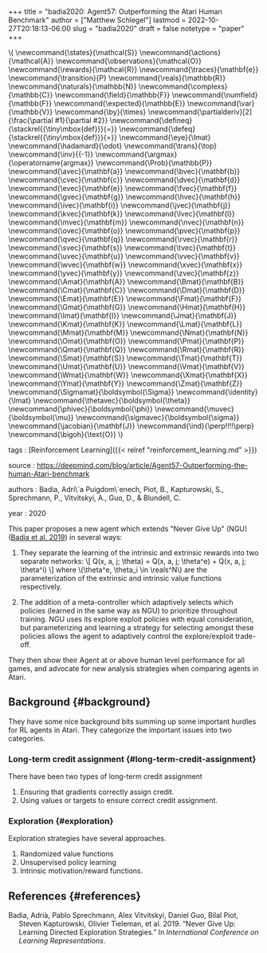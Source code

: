 +++
title = "badia2020: Agent57: Outperforming the Atari Human Benchmark"
author = ["Matthew Schlegel"]
lastmod = 2022-10-27T20:18:13-06:00
slug = "badia2020"
draft = false
notetype = "paper"
+++

\\( \newcommand{\states}{\mathcal{S}}
\newcommand{\actions}{\mathcal{A}}
\newcommand{\observations}{\mathcal{O}}
\newcommand{\rewards}{\mathcal{R}}
\newcommand{\traces}{\mathbf{e}}
\newcommand{\transition}{P}
\newcommand{\reals}{\mathbb{R}}
\newcommand{\naturals}{\mathbb{N}}
\newcommand{\complexs}{\mathbb{C}}
\newcommand{\field}{\mathbb{F}}
\newcommand{\numfield}{\mathbb{F}}
\newcommand{\expected}{\mathbb{E}}
\newcommand{\var}{\mathbb{V}}
\newcommand{\by}{\times}
\newcommand{\partialderiv}[2]{\frac{\partial #1}{\partial #2}}
\newcommand{\defineq}{\stackrel{{\tiny\mbox{def}}}{=}}
\newcommand{\defeq}{\stackrel{{\tiny\mbox{def}}}{=}}
\newcommand{\eye}{\Imat}
\newcommand{\hadamard}{\odot}
\newcommand{\trans}{\top}
\newcommand{\inv}{{-1}}
\newcommand{\argmax}{\operatorname{argmax}}
\newcommand{\Prob}{\mathbb{P}}
\newcommand{\avec}{\mathbf{a}}
\newcommand{\bvec}{\mathbf{b}}
\newcommand{\cvec}{\mathbf{c}}
\newcommand{\dvec}{\mathbf{d}}
\newcommand{\evec}{\mathbf{e}}
\newcommand{\fvec}{\mathbf{f}}
\newcommand{\gvec}{\mathbf{g}}
\newcommand{\hvec}{\mathbf{h}}
\newcommand{\ivec}{\mathbf{i}}
\newcommand{\jvec}{\mathbf{j}}
\newcommand{\kvec}{\mathbf{k}}
\newcommand{\lvec}{\mathbf{l}}
\newcommand{\mvec}{\mathbf{m}}
\newcommand{\nvec}{\mathbf{n}}
\newcommand{\ovec}{\mathbf{o}}
\newcommand{\pvec}{\mathbf{p}}
\newcommand{\qvec}{\mathbf{q}}
\newcommand{\rvec}{\mathbf{r}}
\newcommand{\svec}{\mathbf{s}}
\newcommand{\tvec}{\mathbf{t}}
\newcommand{\uvec}{\mathbf{u}}
\newcommand{\vvec}{\mathbf{v}}
\newcommand{\wvec}{\mathbf{w}}
\newcommand{\xvec}{\mathbf{x}}
\newcommand{\yvec}{\mathbf{y}}
\newcommand{\zvec}{\mathbf{z}}
\newcommand{\Amat}{\mathbf{A}}
\newcommand{\Bmat}{\mathbf{B}}
\newcommand{\Cmat}{\mathbf{C}}
\newcommand{\Dmat}{\mathbf{D}}
\newcommand{\Emat}{\mathbf{E}}
\newcommand{\Fmat}{\mathbf{F}}
\newcommand{\Gmat}{\mathbf{G}}
\newcommand{\Hmat}{\mathbf{H}}
\newcommand{\Imat}{\mathbf{I}}
\newcommand{\Jmat}{\mathbf{J}}
\newcommand{\Kmat}{\mathbf{K}}
\newcommand{\Lmat}{\mathbf{L}}
\newcommand{\Mmat}{\mathbf{M}}
\newcommand{\Nmat}{\mathbf{N}}
\newcommand{\Omat}{\mathbf{O}}
\newcommand{\Pmat}{\mathbf{P}}
\newcommand{\Qmat}{\mathbf{Q}}
\newcommand{\Rmat}{\mathbf{R}}
\newcommand{\Smat}{\mathbf{S}}
\newcommand{\Tmat}{\mathbf{T}}
\newcommand{\Umat}{\mathbf{U}}
\newcommand{\Vmat}{\mathbf{V}}
\newcommand{\Wmat}{\mathbf{W}}
\newcommand{\Xmat}{\mathbf{X}}
\newcommand{\Ymat}{\mathbf{Y}}
\newcommand{\Zmat}{\mathbf{Z}}
\newcommand{\Sigmamat}{\boldsymbol{\Sigma}}
\newcommand{\identity}{\Imat}
\newcommand{\thetavec}{\boldsymbol{\theta}}
\newcommand{\phivec}{\boldsymbol{\phi}}
\newcommand{\muvec}{\boldsymbol{\mu}}
\newcommand{\sigmavec}{\boldsymbol{\sigma}}
\newcommand{\jacobian}{\mathbf{J}}
\newcommand{\ind}{\perp\!\!\!\!\perp}
\newcommand{\bigoh}{\text{O}}
\\)

tags
: [Reinforcement Learning]({{< relref "reinforcement_learning.md" >}})

source
: <https://deepmind.com/blog/article/Agent57-Outperforming-the-human-Atari-benchmark>

authors
: Badia, Adri\\\`a Puigdom\\\`enech, Piot, B., Kapturowski, S., Sprechmann, P., Vitvitskyi, A., Guo, D., &amp; Blundell, C.

year
: 2020

This paper proposes a new agent which extends "Never Give Up" (NGU) (<a href="#citeproc_bib_item_1">Badia et al. 2019</a>) in several ways:

1.  They separate the learning of the intrinsic and extrinsic rewards into two separate networks:
    \\[
       Q(x, a, j; \theta) = Q(x, a, j; \theta^e) + Q(x, a, j; \theta^i)
       \\]
    where \\(\theta^e, \theta\_i \in \reals^N\\) are the parameterization of the extrinsic and intrinsic value functions respectively.

2.  The addition of a meta-controller which adaptively selects which policies (learned in the same way as NGU) to prioritize throughout training. NGU uses its explore exploit policies with equal consideration, but parameterizing and learning a strategy for selecting amongst these policies allows the agent to adaptively control the explore/exploit trade-off.

They then show their Agent at or above human level performance for all games, and advocate for new analysis strategies when comparing agents in Atari.


## Background {#background}

They have some nice background bits summing up some important hurdles for RL agents in Atari. They categorize the important issues into two categories.


### Long-term credit assignment {#long-term-credit-assignment}

There have been two types of long-term credit assignment

1.  Ensuring that gradients correctly assign credit.
2.  Using values or targets to ensure correct credit assignment.


### Exploration {#exploration}

Exploration strategies have several approaches.

1.  Randomized value functions
2.  Unsupervised policy learning
3.  Intrinsic motivation/reward functions.


## References {#references}



<style>.csl-entry{text-indent: -1.5em; margin-left: 1.5em;}</style><div class="csl-bib-body">
  <div class="csl-entry"><a id="citeproc_bib_item_1"></a>Badia, Adrià, Pablo Sprechmann, Alex Vitvitskyi, Daniel Guo, Bilal Piot, Steven Kapturowski, Olivier Tieleman, et al. 2019. “Never Give Up: Learning Directed Exploration Strategies.” In <i>International Conference on Learning Representations</i>.</div>
</div>
